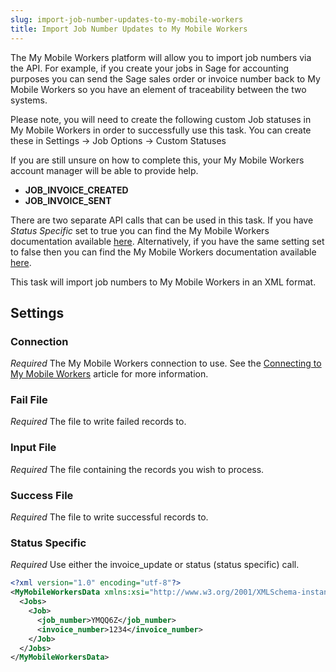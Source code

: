 ```yaml
---
slug: import-job-number-updates-to-my-mobile-workers
title: Import Job Number Updates to My Mobile Workers
---
```

The My Mobile Workers platform will allow you to import job numbers via the API. For example, if you create your jobs in Sage for accounting purposes you can send the Sage sales order or invoice number back to My Mobile Workers so you have an element of traceability between the two systems.

Please note, you will need to create the following custom Job statuses in My Mobile Workers in order to successfully use this task. You can create these in Settings -> Job Options -> Custom Statuses

If you are still unsure on how to complete this, your My Mobile Workers account manager will be able to provide help.

* __JOB_INVOICE_CREATED__
* __JOB_INVOICE_SENT__

There are two separate API calls that can be used in this task. If you have _Status Specific_ set to true you can find the My Mobile Workers documentation available [here](https://docs.mymobileworkers.com/index.php?title=Update_PO_Number_%26_Invoice_Number_-_status_specific). Alternatively, if you have the same setting set to false then you can find the My Mobile Workers documentation available [here](https://docs.mymobileworkers.com/index.php?title=Update_PO_Number_%26_Invoice_Number).

This task will import job numbers to My Mobile Workers in an XML format.

## Settings
### Connection
_Required_
The My Mobile Workers connection to use. See the [Connecting to My Mobile Workers](connecting-to-my-mobile-workers) article for more information.

### Fail File
_Required_
The file to write failed records to.

### Input File
_Required_
The file containing the records you wish to process.

### Success File
_Required_
The file to write successful records to.

### Status Specific
_Required_
Use either the invoice_update or status (status specific) call.

```xml
<?xml version="1.0" encoding="utf-8"?>
<MyMobileWorkersData xmlns:xsi="http://www.w3.org/2001/XMLSchema-instance" xmlns:xsd="http://www.w3.org/2001/XMLSchema">
  <Jobs>
    <Job>
	  <job_number>YMQQ6Z</job_number>
	  <invoice_number>1234</invoice_number>
	</Job>
  </Jobs>
</MyMobileWorkersData>
```
